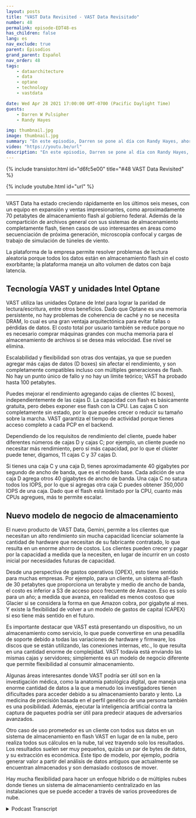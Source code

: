 ```yaml
---
layout: posts
title: "VAST Data Revisited - VAST Data Revisitado"
number: 48
permalink: episode-EDT48-es
has_children: false
lang: es
nav_exclude: true
parent: Episodios
grand_parent: Español
nav_order: 48
tags:
    - dataarchitecture
    - data
    - optane
    - technology
    - vastdata

date: Wed Apr 28 2021 17:00:00 GMT-0700 (Pacific Daylight Time)
guests:
    - Darren W Pulsipher
    - Randy Hayes

img: thumbnail.jpg
image: thumbnail.jpg
summary: "En este episodio, Darren se pone al día con Randy Hayes, ahora VP de Ventas para el sector público de VAST Data, seis meses después de su última conversación para ver cómo les está yendo en la industria, qué hay de nuevo en VAST y casos de uso interesantes. Su nuevo producto, Gemini, ofrece un modelo de negocio de almacenamiento diferente."
video: "https://youtu.be/url"
description: "En este episodio, Darren se pone al día con Randy Hayes, ahora VP de Ventas para el sector público de VAST Data, seis meses después de su última conversación para ver cómo les está yendo en la industria, qué hay de nuevo en VAST y casos de uso interesantes. Su nuevo producto, Gemini, ofrece un modelo de negocio de almacenamiento diferente."
---
```


<div>
{% include transistor.html id="d6fc5e00" title="#48 VAST Data Revisited" %}

{% include youtube.html id="url" %}
</div>

---

VAST Data ha estado creciendo rápidamente en los últimos seis meses, con un equipo en expansión y ventas impresionantes, como aproximadamente 70 petabytes de almacenamiento flash al gobierno federal. Además de la compartición de archivos general con sus sistemas de almacenamiento completamente flash, tienen casos de uso interesantes en áreas como secuenciación de próxima generación, microscopía confocal y cargas de trabajo de simulación de túneles de viento.

La plataforma de la empresa permite resolver problemas de lectura aleatoria porque todos los datos están en almacenamiento flash sin el costo exorbitante; la plataforma maneja un alto volumen de datos con baja latencia.

## Tecnología VAST y unidades Intel Optane

VAST utiliza las unidades Optane de Intel para lograr la paridad de lectura/escritura, entre otros beneficios. Dado que Optane es una memoria persistente, no hay problemas de coherencia de caché y no se necesita DRAM, lo cual es una gran ventaja arquitectónica para evitar fallas o pérdidas de datos. El costo total por usuario también se reduce porque no es necesario comprar máquinas grandes con mucha memoria para el almacenamiento de archivos si se desea más velocidad. Ese nivel se elimina.

Escalabilidad y flexibilidad son otras dos ventajas, ya que se pueden agregar más cajas de datos (D boxes) sin afectar el rendimiento, y son completamente compatibles incluso con múltiples generaciones de flash. No hay un punto único de fallo y no hay un límite teórico; VAST ha probado hasta 100 petabytes.

Puedes mejorar el rendimiento agregando cajas de clientes (C boxes), independientemente de las cajas D. La capacidad con flash es básicamente gratuita, pero debes exponer ese flash con la CPU. Las cajas C son completamente sin estado, por lo que puedes crecer o reducir su tamaño sobre la marcha. VAST garantiza el tiempo de actividad porque tienes acceso completo a cada PCP en el backend.

Dependiendo de los requisitos de rendimiento del cliente, puede haber diferentes números de cajas D y cajas C; por ejemplo, un cliente puede no necesitar más rendimiento, pero sí más capacidad, por lo que el clúster puede tener, digamos, 11 cajas C y 37 cajas D.

Si tienes una caja C y una caja D, tienes aproximadamente 40 gigabytes por segundo de ancho de banda, que es el modelo base. Cada adición de una caja D agrega otros 40 gigabytes de ancho de banda. Una caja C no satura todos los IOPS, por lo que si agregas otra caja C puedes obtener 350,000 IOPS de una caja. Dado que el flash está limitado por la CPU, cuanto más CPUs agregues, más te permite escalar.

## Nuevo modelo de negocio de almacenamiento

El nuevo producto de VAST Data, Gemini, permite a los clientes que necesitan un alto rendimiento sin mucha capacidad licenciar solamente la cantidad de hardware que necesitan de su fabricante contratado, lo que resulta en un enorme ahorro de costos. Los clientes pueden crecer y pagar por la capacidad a medida que la necesiten, en lugar de incurrir en un costo inicial por necesidades futuras de capacidad.

Desde una perspectiva de gastos operativos (OPEX), esto tiene sentido para muchas empresas. Por ejemplo, para un cliente, un sistema all-flash de 30 petabytes que proporciona un terabyte y medio de ancho de banda, el costo es inferior a S3 de acceso poco frecuente de Amazon. Eso es solo para un año; a medida que avanza, en realidad es menos costoso que Glacier si se considera la forma en que Amazon cobra, por gigabyte al mes. Y existe la flexibilidad de volver a un modelo de gastos de capital (CAPEX) si eso tiene más sentido en el futuro.

Es importante destacar que VAST está presentando un dispositivo, no un almacenamiento como servicio, lo que puede convertirse en una pesadilla de soporte debido a todas las variaciones de hardware y firmware, los discos que se están utilizando, las conexiones internas, etc., lo que resulta en una cantidad enorme de complejidad. VAST todavía está enviando las mismas cajas y servidores; simplemente es un modelo de negocio diferente que permite flexibilidad al consumir almacenamiento.

Algunas áreas interesantes donde VAST podría ser útil son en la investigación médica, como la anatomía patológica digital, que maneja una enorme cantidad de datos a la que a menudo los investigadores tienen dificultades para acceder debido a su almacenamiento barato y lento. La medicina de precisión basada en el perfil genético de una persona también es una posibilidad. Además, ejecutar la inteligencia artificial contra la captura de paquetes podría ser útil para predecir ataques de adversarios avanzados.

Otro caso de uso prometedor es un cliente con todos sus datos en un sistema de almacenamiento en flash VAST en lugar de en la nube, pero realiza todos sus cálculos en la nube, tal vez trayendo solo los resultados. Los resultados suelen ser muy pequeños, quizás un par de bytes de datos, y su extracción es económica. Este tipo de modelo, por ejemplo, podría generar valor a partir del análisis de datos antiguos que actualmente se encuentran almacenados y son demasiado costosos de mover.

Hay mucha flexibilidad para hacer un enfoque híbrido o de múltiples nubes donde tienes un sistema de almacenamiento centralizado en las instalaciones que se puede acceder a través de varios proveedores de nube.



<details>
<summary> Podcast Transcript </summary>

<p></p>

</details>
